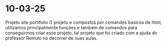 # 10-03-25
Projeto site portifolio
O projeto e compostos por comandos basicos de html, utilizamos principalmente funções e tambem de comandos para conseguirmos criar esse projeto,
tal projeto que foi criado com a ajuda do professor Remulo no decorrer de suas aulas.
